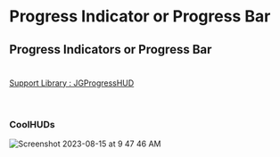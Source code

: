 # Progress Indicator or Progress Bar
## Progress Indicators  or Progress Bar 
#
[Support Library : JGProgressHUD ](https://github.com/JonasGessner/JGProgressHUD) <br><br>
#
### CoolHUDs
![Screenshot 2023-08-15 at 9 47 46 AM](https://github.com/Experimenters1/Progress_Indicators/assets/64000769/a4bf5138-fccd-4fac-9db3-1b2bc6d98c35)


